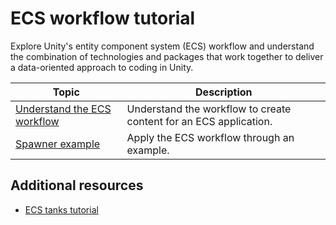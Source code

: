 # ECS workflow tutorial

Explore Unity's entity component system (ECS) workflow and understand the combination of technologies and packages that work together to deliver a data-oriented approach to coding in Unity.

| **Topic** | **Description** |
| ---| ---|
| [Understand the ECS workflow](ecs-workflow-intro.md) | Understand the workflow to create content for an ECS application. |
| [Spawner example](ecs-workflow-example.md)            | Apply the ECS workflow through an example.                  |

## Additional resources

* [ECS tanks tutorial](https://github.com/Unity-Technologies/EntityComponentSystemSamples/blob/master/EntitiesSamples/Assets/Tutorials/Tanks/README.md)